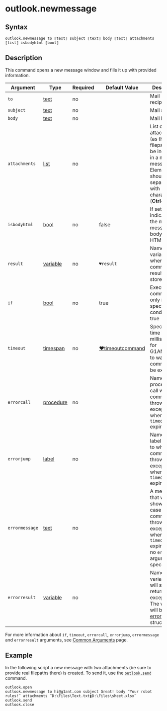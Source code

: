 # outlook.newmessage

## Syntax

```G1ANT
outlook.newmessage to ⟦text⟧ subject ⟦text⟧ body ⟦text⟧ attachments ⟦list⟧ isbodyhtml ⟦bool⟧
```

## Description

This command opens a new message window and fills it up with provided information.

| Argument | Type | Required | Default Value | Description |
| -------- | ---- | -------- | ------------- | ----------- |
|`to`| [text](https://manual.g1ant.com/link/G1ANT.Language/G1ANT.Language/Structures/TextStructure.md) | no |  | Mail recipients |
|`subject`| [text](https://manual.g1ant.com/link/G1ANT.Language/G1ANT.Language/Structures/TextStructure.md) | no |  | Mail subject |
|`body`| [text](https://manual.g1ant.com/link/G1ANT.Language/G1ANT.Language/Structures/TextStructure.md) | no |  | Mail body |
|`attachments`| [list](https://manual.g1ant.com/link/G1ANT.Language/G1ANT.Language/Structures/ListStructure.md) | no |  | List of attachments (as their filepaths) to be included in a mail message. Elements should be separated with ❚ character (**Ctrl+\\**) |
|`isbodyhtml`| [bool](https://manual.g1ant.com/link/G1ANT.Language/G1ANT.Language/Structures/BooleanStructure.md) | no | false | If set to `true`, indicates that the mail message body is in HTML |
| `result`       | [variable](https://manual.g1ant.com/link/G1ANT.Language/G1ANT.Language/Structures/VariableStructure.md) | no       | `♥result`                                                   | Name of a variable where the command's result will be stored |
| `if`           | [bool](https://manual.g1ant.com/link/G1ANT.Language/G1ANT.Language/Structures/BooleanStructure.md) | no       | true                                                        | Executes the command only if a specified condition is true   |
| `timeout`      | [timespan](https://manual.g1ant.com/link/G1ANT.Language/G1ANT.Language/Structures/TimeSpanStructure.md) | no       | [♥timeoutcommand](https://manual.g1ant.com/link/G1ANT.Language/G1ANT.Addon.Core/Variables/TimeoutCommandVariable.md) | Specifies time in milliseconds for G1ANT.Robot to wait for the command to be executed |
| `errorcall`    | [procedure](https://manual.g1ant.com/link/G1ANT.Language/G1ANT.Language/Structures/ProcedureStructure.md) | no       |                                                             | Name of a procedure to call when the command throws an exception or when a given `timeout` expires |
| `errorjump`    | [label](https://manual.g1ant.com/link/G1ANT.Language/G1ANT.Language/Structures/LabelStructure.md) | no       |                                                             | Name of the label to jump to when the command throws an exception or when a given `timeout` expires |
| `errormessage` | [text](https://manual.g1ant.com/link/G1ANT.Language/G1ANT.Language/Structures/TextStructure.md) | no       |                                                             | A message that will be shown in case the command throws an exception or when a given `timeout` expires, and no `errorjump` argument is specified |
| `errorresult`  | [variable](https://manual.g1ant.com/link/G1ANT.Language/G1ANT.Language/Structures/VariableStructure.md) | no       |                                                             | Name of a variable that will store the returned exception. The variable will be of [error](https://manual.g1ant.com/link/G1ANT.Language/G1ANT.Language/Structures/ErrorStructure.md) structure  |

For more information about `if`, `timeout`, `errorcall`, `errorjump`, `errormessage` and `errorresult` arguments, see [Common Arguments](https://manual.g1ant.com/link/G1ANT.Manual/appendices/common-arguments.md) page.

## Example

In the following script a new message with two attachments (be sure to provide real filepaths there) is created. To send it, use the [`outlook.send`](https://manual.g1ant.com/link/G1ANT.Addon/G1ANT.Addon.MSOffice/G1ANT.Addon.MSOffice/Commands/OutlookSendCommand.md) command.

```G1ANT
outlook.open
outlook.newmessage to hi@g1ant.com subject Great! body ‴Your robot rules!‴ attachments ‴D:\Files\Text.txt❚D:\Files\sheet.xlsx‴
outlook.send
outlook.close
```



